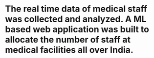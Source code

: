 # The real time data of medical staff was collected and analyzed. A ML based web application was built to allocate the number of staff at medical facilities all over India.
